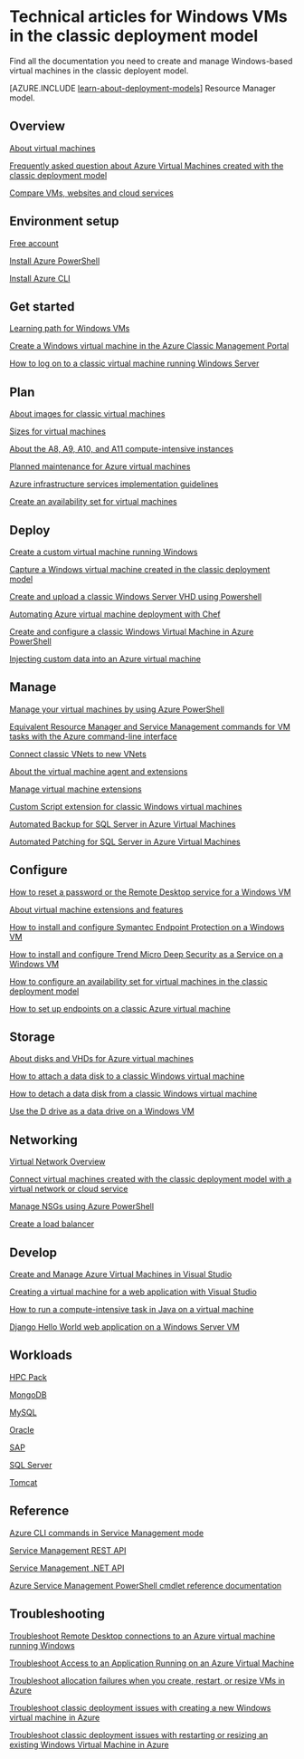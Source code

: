 <properties
   pageTitle="Technical articles for classic Windows VMs | Azure"
   description="A complete list of Azure documentation articles for Windows virtual machines in the classic deployment model"
   services="virtual-machines-windows"
   documentationCenter=""
   authors="dlepow"
   manager="timlt"
   tags="azure-service-management"
   editor=""/>

<tags
	ms.service="virtual-machines-windows"
	ms.date="04/20/2016"
	wacn.date=""/>

# Technical articles for Windows VMs in the classic deployment model


Find all the documentation you need to create and manage Windows-based virtual machines in the classic deployent model.

[AZURE.INCLUDE [learn-about-deployment-models](../includes/learn-about-deployment-models-classic-include.md)] Resource Manager model.


## Overview

[About virtual machines](/documentation/articles/virtual-machines-windows-about/)

[Frequently asked question about Azure Virtual Machines created with the classic deployment model](/documentation/articles/virtual-machines-windows-classic-faq/)

[Compare VMs, websites and cloud services](/documentation/articles/choose-web-site-cloud-service-vm/)



## Environment setup

[Free account](https://azure.microsoft.com/free/)
 
[Install Azure PowerShell](/documentation/articles/powershell-install-configure/)

[Install Azure CLI](/documentation/articles/xplat-cli-install/)


## Get started
[Learning path for Windows VMs](https://azure.microsoft.com/documentation/learning-paths/virtual-machines/)

[Create a Windows virtual machine in the Azure Classic Management Portal](/documentation/articles/virtual-machines-windows-classic-tutorial/)

[How to log on to a classic virtual machine running Windows Server](/documentation/articles/virtual-machines-windows-classic-connect-logon/)




## Plan

[About images for classic virtual machines](/documentation/articles/virtual-machines-windows-classic-about-images/)

[Sizes for virtual machines](/documentation/articles/virtual-machines-windows-sizes/)

[About the A8, A9, A10, and A11 compute-intensive instances](/documentation/articles/virtual-machines-windows-a8-a9-a10-a11-specs/)

[Planned maintenance for Azure virtual machines](/documentation/articles/virtual-machines-windows-planned-maintenance/)

[Azure infrastructure services implementation guidelines](/documentation/articles/virtual-machines-windows-infrastructure-service-guidelines/)

[Create an availability set for virtual machines](/documentation/articles/virtual-machines-windows-classic-configure-availability/)


## Deploy

[Create a custom virtual machine running Windows](/documentation/articles/virtual-machines-windows-classic-createportal/)

[Capture a Windows virtual machine created in the classic deployment model](/documentation/articles/virtual-machines-windows-classic-capture-image/)

[Create and upload a classic Windows Server VHD using Powershell](/documentation/articles/virtual-machines-windows-classic-createupload-vhd/)

[Automating Azure virtual machine deployment with Chef](/documentation/articles/virtual-machines-windows-chef-automation/)

[Create and configure a classic Windows Virtual Machine in Azure PowerShell](/documentation/articles/virtual-machines-windows-classic-create-powershell/)

[Injecting custom data into an Azure virtual machine](/documentation/articles/virtual-machines-windows-classic-inject-custom-data/)


## Manage

[Manage your virtual machines by using Azure PowerShell](/documentation/articles/virtual-machines-windows-classic-manage-psh/)

[Equivalent Resource Manager and Service Management commands for VM tasks with the Azure command-line interface](/documentation/articles/virtual-machines-windows-cli-manage/)
	
[Connect classic VNets to new VNets](/documentation/articles/virtual-networks-arm-asm-s2s-howto/)
	
[About the virtual machine agent and extensions](/documentation/articles/virtual-machines-windows-classic-agents-and-extensions/)

[Manage virtual machine extensions](/documentation/articles/virtual-machines-windows-classic-manage-extensions/)

[Custom Script extension for classic Windows virtual machines](/documentation/articles/virtual-machines-windows-classic-extensions-customscript/)

[Automated Backup for SQL Server in Azure Virtual Machines](/documentation/articles/virtual-machines-windows-classic-sql-automated-backup/)

[Automated Patching for SQL Server in Azure Virtual Machines](/documentation/articles/virtual-machines-windows-classic-sql-automated-patching/)



## Configure

[How to reset a password or the Remote Desktop service for a Windows VM](/documentation/articles/virtual-machines-windows-reset-rdp/)

[About virtual machine extensions and features](/documentation/articles/virtual-machines-windows-extensions-features/)

[How to install and configure Symantec Endpoint Protection on a Windows VM](/documentation/articles/virtual-machines-windows-classic-install-symantec/)
	
[How to install and configure Trend Micro Deep Security as a Service on a Windows VM](/documentation/articles/virtual-machines-windows-classic-install-trend/)

[How to configure an availability set for virtual machines in the classic deployment model](/documentation/articles/virtual-machines-windows-classic-configure-availability/)

[How to set up endpoints on a classic Azure virtual machine](/documentation/articles/virtual-machines-windows-classic-setup-endpoints/)

## Storage

[About disks and VHDs for Azure virtual machines](/documentation/articles/virtual-machines-windows-about-disks-vhds/)
	
[How to attach a data disk to a classic Windows virtual machine](/documentation/articles/virtual-machines-windows-classic-attach-disk/)

[How to detach a data disk from a classic Windows virtual machine](/documentation/articles/virtual-machines-windows-classic-detach-disk/)

[Use the D drive as a data drive on a Windows VM](/documentation/articles/virtual-machines-windows-classic-change-drive-letter/)

## Networking

[Virtual Network Overview](/documentation/articles/virtual-networks-overview/)

[Connect virtual machines created with the classic deployment model with a virtual network or cloud service](/documentation/articles/virtual-machines-windows-classic-connect-vms/)
	
[Manage NSGs using Azure PowerShell](/documentation/articles/virtual-networks-create-nsg-classic-ps/)
	
[Create a load balancer](/documentation/articles/load-balancer-get-started-internet-classic-portal/)

	

## Develop

[Create and Manage Azure Virtual Machines in Visual Studio](/documentation/articles/virtual-machines-windows-classic-manage-visual-studio/)

[Creating a virtual machine for a web application with Visual Studio](/documentation/articles/virtual-machines-windows-classic-web-app-visual-studio/)

[How to run a compute-intensive task in Java on a virtual machine](/documentation/articles/virtual-machines-windows-classic-java-run-compute-intensive-task/)

[Django Hello World web application on a Windows Server VM](/documentation/articles/virtual-machines-windows-classic-python-django-web-app/)
		


## Workloads

[HPC Pack](/documentation/articles/virtual-machines-windows-hpcpack-cluster-options/)

[MongoDB](/documentation/articles/virtual-machines-windows-classic-install-mongodb/)

[MySQL](/documentation/articles/virtual-machines-windows-classic-mysql-2008r2/)

[Oracle](/documentation/articles/virtual-machines-windows-classic-oracle/)

[SAP](/documentation/articles/virtual-machines-windows-classic-sap-get-started/)

[SQL Server](/documentation/articles/virtual-machines-windows-sql-server-iaas-overview/)

[Tomcat](/documentation/articles/virtual-machines-windows-classic-java-run-tomcat-app-server/)

## Reference
[Azure CLI commands in Service Management mode](/documentation/articles/virtual-machines-command-line-tools/)

[Service Management REST API](https://msdn.microsoft.com/zh-cn/library/azure/ee460799.aspx)

[Service Management .NET API](https://msdn.microsoft.com/zh-cn/library/azure/mt420161.aspx)

[Azure Service Management PowerShell cmdlet reference documentation](https://msdn.microsoft.com/zh-cn/library/azure/dn708504.aspx)


## Troubleshooting

[Troubleshoot Remote Desktop connections to an Azure virtual machine running Windows](/documentation/articles/virtual-machines-windows-troubleshoot-rdp-connection/)

[Troubleshoot Access to an Application Running on an Azure Virtual Machine](/documentation/articles/virtual-machines-windows-troubleshoot-app-connection/)

[Troubleshoot allocation failures when you create, restart, or resize VMs in Azure](/documentation/articles/virtual-machines-windows-allocation-failure/)

[Troubleshoot classic deployment issues with creating a new Windows virtual machine in Azure](/documentation/articles/virtual-machines-windows-classic-troubleshoot-deployment-new-vm/)

[Troubleshoot classic deployment issues with restarting or resizing an existing Windows Virtual Machine in Azure](/documentation/articles/virtual-machines-windows-classic-restart-resize-error-troubleshooting/)